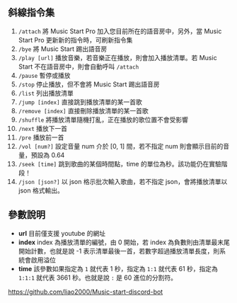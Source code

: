 ## 斜線指令集

1. `/attach` 將 Music Start Pro 加入您目前所在的語音房中，另外，當 Music Start Pro 更新新的指令時，可刷新指令集
2. `/bye` 將 Music Start 踢出語音房
3. `/play [url]` 播放音樂，若音樂正在播放，則會加入播放清單。若 Music Start 不在語音房中，則會自動呼叫 `/attach`
4. `/pause` 暫停或播放
5. `/stop` 停止播放，但不會將 Music Start 踢出語音房
6. `/list` 列出播放清單
7. `/jump [index]` 直接跳到播放清單的某一首歌
8. `/remove [index]` 直接刪除播放清單的某一首歌
9. `/shuffle` 將播放清單隨機打亂，正在播放的歌位置不會受影響
10. `/next` 播放下一首
11. `/pre` 播放前一首
12. `/vol [num?]` 設定音量 num 介於 [0, 1] 間，若不指定 num 則會顯示目前的音量，預設為 0.64
13. `/seek [time]` 跳到歌曲的某個時間點，time 的單位為秒。該功能仍在實驗階段！
14. `/json [json?]` 以 json 格示批次輸入歌曲，若不指定 json，會將播放清單以 json 格式輸出。

## 參數說明

+ **url** 目前僅支援 youtube 的網址
+ **index** index 為播放清單的編號，由 0 開始，若 index 為負數則由清單最末尾開始計數，也就是說 -1 表示清單最後一首，若數字超過播放清單長度，則系統會啟用溢位
+ **time** 該參數如果指定為 `1` 就代表 1 秒，指定為 `1:1` 就代表 61 秒，指定為 `1:1:1` 就代表 3661 秒。也就是說 `:` 是 60 進位的分割符。

https://github.com/liao2000/Music-start-discord-bot